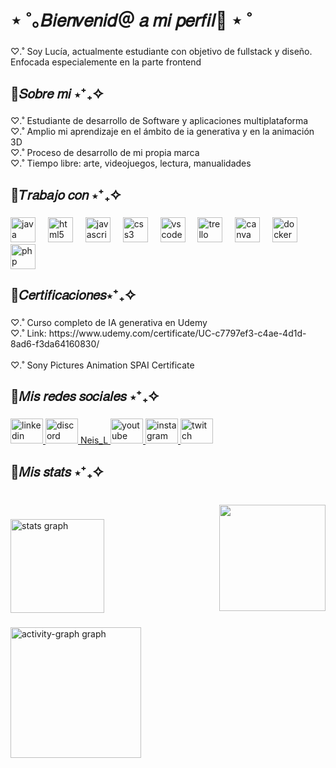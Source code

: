 <h1 align="left">⋆ ˚｡𝐵𝑖𝑒𝑛𝑣𝑒𝑛𝑖𝑑＠ 𝑎 𝑚𝑖 𝑝𝑒𝑟𝑓𝑖𝑙👋 ⋆ ˚</h1>

###

<p align="left">♡.˚ Soy Lucía, actualmente estudiante con objetivo de fullstack y diseño. Enfocada especialemente en la parte frontend</p>

###

<h2 align="left">🌺𝑆𝑜𝑏𝑟𝑒 𝑚𝑖 ⋆⁺₊✧</h2>

###

<p align="left">♡.˚ Estudiante de desarrollo de Software y aplicaciones multiplataforma<br>♡.˚ Amplio mi aprendizaje en el ámbito de ia generativa y en la animación 3D<br>♡.˚ Proceso de desarrollo de mi propia marca <br>♡.˚ Tiempo libre: arte, videojuegos, lectura, manualidades</p>

###

<h2 align="left">🌺𝑇𝑟𝑎𝑏𝑎𝑗𝑜 𝑐𝑜𝑛 ⋆⁺₊✧</h2>

###

<div align="left">
  <img src="https://cdn.jsdelivr.net/gh/devicons/devicon/icons/java/java-original.svg" height="40" alt="java logo"  />
  <img width="12" />
  <img src="https://cdn.jsdelivr.net/gh/devicons/devicon/icons/html5/html5-original.svg" height="40" alt="html5 logo"  />
  <img width="12" />
  <img src="https://cdn.jsdelivr.net/gh/devicons/devicon/icons/javascript/javascript-original.svg" height="40" alt="javascript logo"  />
  <img width="12" />
  <img src="https://cdn.jsdelivr.net/gh/devicons/devicon/icons/css3/css3-original.svg" height="40" alt="css3 logo"  />
  <img width="12" />
  <img src="https://cdn.jsdelivr.net/gh/devicons/devicon/icons/vscode/vscode-original.svg" height="40" alt="vscode logo"  />
  <img width="12" />
  <img src="https://cdn.jsdelivr.net/gh/devicons/devicon/icons/trello/trello-plain.svg" height="40" alt="trello logo"  />
  <img width="12" />
  <img src="https://cdn.jsdelivr.net/gh/devicons/devicon/icons/canva/canva-original.svg" height="40" alt="canva logo"  />
  <img width="12" />
  <img src="https://cdn.jsdelivr.net/gh/devicons/devicon/icons/docker/docker-original.svg" height="40" alt="docker logo"  />
  <img width="12" />
  <img src="https://cdn.jsdelivr.net/gh/devicons/devicon/icons/php/php-original.svg" height="40" alt="php logo"  />
</div>

###

<h2 align="left">🌺𝐶𝑒𝑟𝑡𝑖𝑓𝑖𝑐𝑎𝑐𝑖𝑜𝑛𝑒𝑠⋆⁺₊✧</h2>

###

<p align="left">♡.˚ Curso completo de IA generativa en Udemy<br>♡.˚ Link: https://www.udemy.com/certificate/UC-c7797ef3-c4ae-4d1d-8ad6-f3da64160830/<br><br>♡.˚ Sony Pictures Animation SPAI Certificate<br></p>

###

<h2 align="left">🌺𝑀𝑖𝑠 𝑟𝑒𝑑𝑒𝑠 𝑠𝑜𝑐𝑖𝑎𝑙𝑒𝑠 ⋆⁺₊✧</h2>

###

<div align="left">
  <a href="https://www.linkedin.com/in/luc%C3%ADa-pasc-206b12320/" target="_blank">
    <img src="https://raw.githubusercontent.com/maurodesouza/profile-readme-generator/master/src/assets/icons/social/linkedin/default.svg" width="52" height="40" alt="linkedin logo"  />
  </a>
  <a href="Discordapp/users/703934844459155536" target="_blank">
  <img src="https://raw.githubusercontent.com/maurodesouza/profile-readme-generator/master/src/assets/icons/social/discord/default.svg" width="52" height="40" alt="discord logo"  /> Neis_L
  </a>
  <a href="https://www.youtube.com/@neol9568" target="_blank">
    <img src="https://raw.githubusercontent.com/maurodesouza/profile-readme-generator/master/src/assets/icons/social/youtube/default.svg" width="52" height="40" alt="youtube logo"  />
  </a>
  <a href="https://www.instagram.com/neo__054/" target="_blank">
    <img src="https://raw.githubusercontent.com/maurodesouza/profile-readme-generator/master/src/assets/icons/social/instagram/default.svg" width="52" height="40" alt="instagram logo"  />
  </a>
  <a href="https://www.twitch.tv/neo_l777" target="_blank">
    <img src="https://raw.githubusercontent.com/maurodesouza/profile-readme-generator/master/src/assets/icons/social/twitch/default.svg" width="52" height="40" alt="twitch logo"  />
  </a>
</div>

###

<h2 align="left">🍓𝑀𝑖𝑠 𝑠𝑡𝑎𝑡𝑠 ⋆⁺₊✧</h2>

###

<br clear="both">

<img align="right" height="170" src="https://i.pinimg.com/736x/7c/bc/c0/7cbcc05123ae9fa9bfeda194816fef3a.jpg"  />

###

<div align="left">
  <img src="https://github-readme-stats.vercel.app/api?username=ntk26007&hide_title=false&hide_rank=false&show_icons=true&include_all_commits=true&count_private=true&disable_animations=false&theme=radical&locale=en&hide_border=false&order=1" height="150" alt="stats graph"  />
</div>

###

<div align="left">
  <img src="https://github-readme-activity-graph.vercel.app/graph?username=ntk26007&radius=16&theme=redical&area=true&order=5" height="209" alt="activity-graph graph"  />
</div>

###
